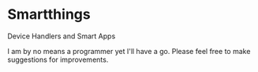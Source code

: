 # Smartthings
Device Handlers and Smart Apps

I am by no means a programmer yet I'll have a go. Please feel free to make suggestions for improvements.
